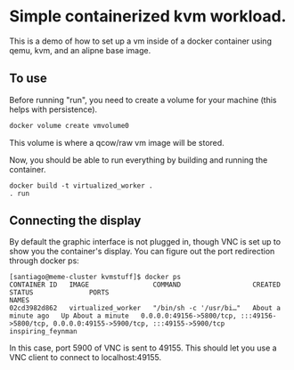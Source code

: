 # Simple containerized kvm workload.

This is a demo of how to set up a vm inside of a docker container using qemu,
kvm, and an alipne base image.

## To use

Before running "run", you need to create a volume for your machine (this helps with persistence).

```bash
docker volume create vmvolume0
```

This volume is where a qcow/raw vm image will be stored.

Now, you should be able to run everything by building and running the container.

```
docker build -t virtualized_worker .
. run
```

## Connecting the display

By default the graphic interface is not plugged in, though VNC is set up to
show you the container's display. You can figure out the port redirection through docker ps:

```
[santiago@meme-cluster kvmstuff]$ docker ps
CONTAINER ID   IMAGE                COMMAND                  CREATED              STATUS              PORTS                                                                                      NAMES
02cd3982d862   virtualized_worker   "/bin/sh -c '/usr/bi…"   About a minute ago   Up About a minute   0.0.0.0:49156->5800/tcp, :::49156->5800/tcp, 0.0.0.0:49155->5900/tcp, :::49155->5900/tcp   inspiring_feynman
```

In this case, port 5900 of VNC is sent to 49155. This should let you use a VNC
client to connect to localhost:49155.
